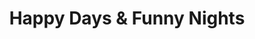 ---
title: "Happy Days & Funny Nights"
url: /seattle/happy-days-und-funny-nights/
shop: Andenken
---
